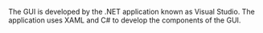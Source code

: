 The GUI is developed by the .NET application known as Visual Studio. The application uses XAML and C# to develop the components of the GUI.
